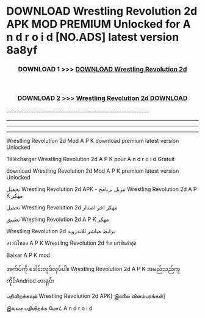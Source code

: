 # DOWNLOAD Wrestling Revolution 2d  APK MOD PREMIUM Unlocked for A n d r o i d [NO.ADS] latest version 8a8yf 



<div align="center">

<h3>DOWNLOAD 1 >>> <a href="https://getmod2.web.app/?judul=Wrestling Revolution 2d ">DOWNLOAD Wrestling Revolution 2d </a></h3><br>

<h3>DOWNLOAD 2 >>> <a href="https://getmod2.web.app/?judul=Wrestling Revolution 2d ">Wrestling Revolution 2d  DOWNLOAD </a></h3>

</div>
----------------------------------------------------------

----------------------------------------------------------

----------------------------------------------------------

----------------------------------------------------------

Wrestling Revolution 2d  Mod A P K download premium latest version Unlocked

Télécharger Wrestling Revolution 2d  A P K pour A n d r o i d Gratuit

download Wrestling Revolution 2d  Mod A P K premium latest version Unlocked

تحميل Wrestling Revolution 2d  APK - تنزيل برنامج Wrestling Revolution 2d  A P K مهكر

تحميل Wrestling Revolution 2d  مهكر اخر اصدار

تطبيق Wrestling Revolution 2d  A P K مهكر

Wrestling Revolution 2d  برابط مباشر للاندرويد

ดาวน์โหลด A P K Wrestling Revolution 2d  รับเวอร์ชันล่าสุด

Baixar A P K mod

အက်ပ်ကို ဒေါင်းလုဒ်လုပ်ပါ။ Wrestling Revolution 2d  A P K အမည်သည်ကူကိုင်Andriod ဗားရှင်း

பதிவிறக்கவும் Wrestling Revolution 2d  APK[ இல்லை விளம்பரங்கள்] 
 
இலவச பதிவிறக்க மோட் A n d r o i d



